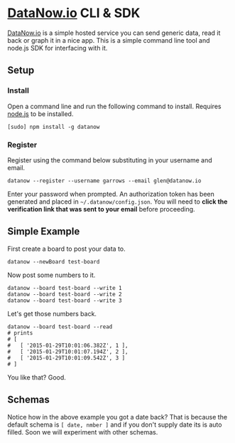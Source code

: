 # [DataNow.io](http://datanow.io) CLI & SDK


[DataNow.io](http://datanow.io) is a simple hosted service you can send generic data, read it back or graph it in a nice app. This is a simple command line tool and node.js SDK for interfacing with it.

## Setup

### Install

Open a command line and run the following command to install. Requires [node.js](http://nodejs.org/download/) to be installed.
```
[sudo] npm install -g datanow
```

### Register

Register using the command below substituting in your username and email.

```
datanow --register --username garrows --email glen@datanow.io
```

Enter your password when prompted. An authorization token has been generated and placed in `~/.datanow/config.json`. You will need to __click the verification link that was sent to your email__ before proceeding.


## Simple Example

First create a board to post your data to.
```
datanow --newBoard test-board
```

Now post some numbers to it.
```
datanow --board test-board --write 1
datanow --board test-board --write 2
datanow --board test-board --write 3
```

Let's get those numbers back.
```
datanow --board test-board --read
# prints  
# [
#   [ '2015-01-29T10:01:06.382Z', 1 ],
#   [ '2015-01-29T10:01:07.194Z', 2 ],
#   [ '2015-01-29T10:01:09.542Z', 3 ]
# ]
```
You like that? Good.

## Schemas

Notice how in the above example you got a date back? That is because the default schema is `[ date, nmber ]` and if you don't supply date its is auto filled. Soon we will experiment with other schemas.
